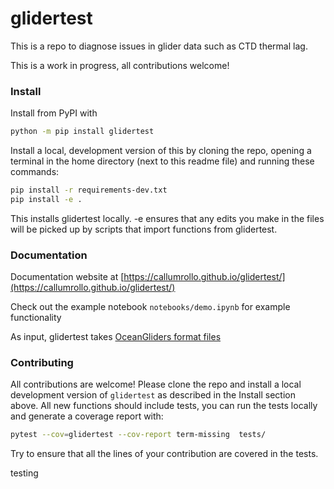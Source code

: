 # glidertest

This is a repo to diagnose issues in glider data such as CTD thermal lag.

This is a work in progress, all contributions welcome!

### Install

Install from PyPI with

```sh
python -m pip install glidertest
```

Install a local, development version of this by cloning the repo, opening a terminal in the home directory (next to this readme file) and running these commands:

```sh
pip install -r requirements-dev.txt
pip install -e . 
```
This installs glidertest locally. -e ensures that any edits you make in the files will be picked up by scripts that import functions from glidertest.

### Documentation

Documentation website at [https://callumrollo.github.io/glidertest/](https://callumrollo.github.io/glidertest/)

Check out the example notebook `notebooks/demo.ipynb` for example functionality

As input, glidertest takes [OceanGliders format files](https://github.com/OceanGlidersCommunity/OG-format-user-manual)

### Contributing

All contributions are welcome! Please clone the repo and install a local development version of `glidertest` as described in the Install section above. All new functions should include tests, you can run the tests locally and generate a coverage report with:

```sh
pytest --cov=glidertest --cov-report term-missing  tests/
```

Try to ensure that all the lines of your contribution are covered in the tests.

testing 
